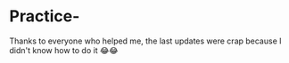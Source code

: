 # Practice-

Thanks to everyone who helped me, the last updates were crap because I didn't know how to do it 😂😂
